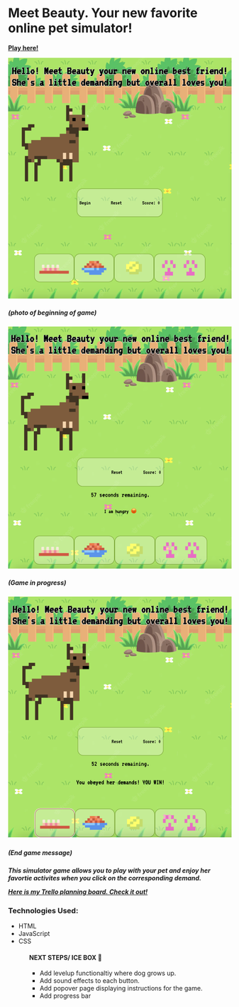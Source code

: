 <h1> Meet Beauty. Your new favorite online pet simulator!</h1>
<a href="https://beauty-simulator.netlify.app/"><strong>Play here!</strong></a>

![Beginning Game](assets/Screenshot%202022-12-23%20at%201.35.44%20AM.png)
<h5>(photo of beginning of game)</h5>

![Game Progress](assets/Screenshot%202022-12-23%20at%201.36.04%20AM.png)
<h5>(Game in progress)<h5>

![End Game Message](assets/Screenshot%202022-12-23%20at%201.36.36%20AM.png)
<h5>(End game message)<h5>

<p> This simulator game allows you to play with your pet and enjoy her favortie activites when you click on the corresponding demand.</p>

<a href="https://trello.com/b/mKUxbXxO/pet-simulator"> Here is my Trello planning board. Check it out!</a>

<h3> Technologies Used: </h3>
<ul>
<li> HTML</li>
<li>JavaScript</li>
<li>CSS</li>
<ul>

<h4> NEXT STEPS/ ICE BOX 🧊</h4>
<ul>
<li> Add levelup functionaltiy where dog grows up.</li>
<li>Add sound effects to each button.</li>
<li>Add popover page displaying instructions for the game.</li>
<li>Add progress bar</li>
<ul>
